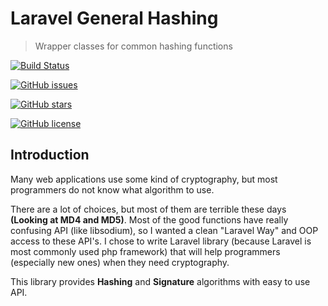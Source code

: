 # Laravel General Hashing
> Wrapper classes for common hashing functions

[![Build Status](https://dev.azure.com/BrosSquad/LaravelHashing/_apis/build/status/malusev998.LaravelHashing?branchName=master)](https://dev.azure.com/BrosSquad/LaravelHashing/_build/latest?definitionId=8&branchName=master)
>
[![GitHub issues](https://img.shields.io/github/issues/malusev998/LaravelCrypto?label=Github%20Issues)](https://github.com/malusev998/LaravelCrypto/issues)

[![GitHub stars](https://img.shields.io/github/stars/malusev998/LaravelCrypto?label=Github%20Stars)](https://github.com/malusev998/LaravelCrypto/stargazers)

[![GitHub license](https://img.shields.io/github/license/malusev998/LaravelCrypto?label=Licence)](https://github.com/malusev998/LaravelCrypto)


## Introduction

Many web applications use some kind of cryptography, but most programmers do not know what algorithm to use.

There are a lot of choices, but most of them are terrible these days **(Looking at MD4 and MD5)**. Most of the good
functions have really confusing API (like libsodium), so I wanted a clean "Laravel Way" and OOP access to these API's. 
 I chose to write Laravel library (because Laravel is most commonly used php framework) that will help programmers
  (especially new ones) when they need cryptography.
  
This library provides **Hashing** and **Signature** algorithms with easy to use API.



